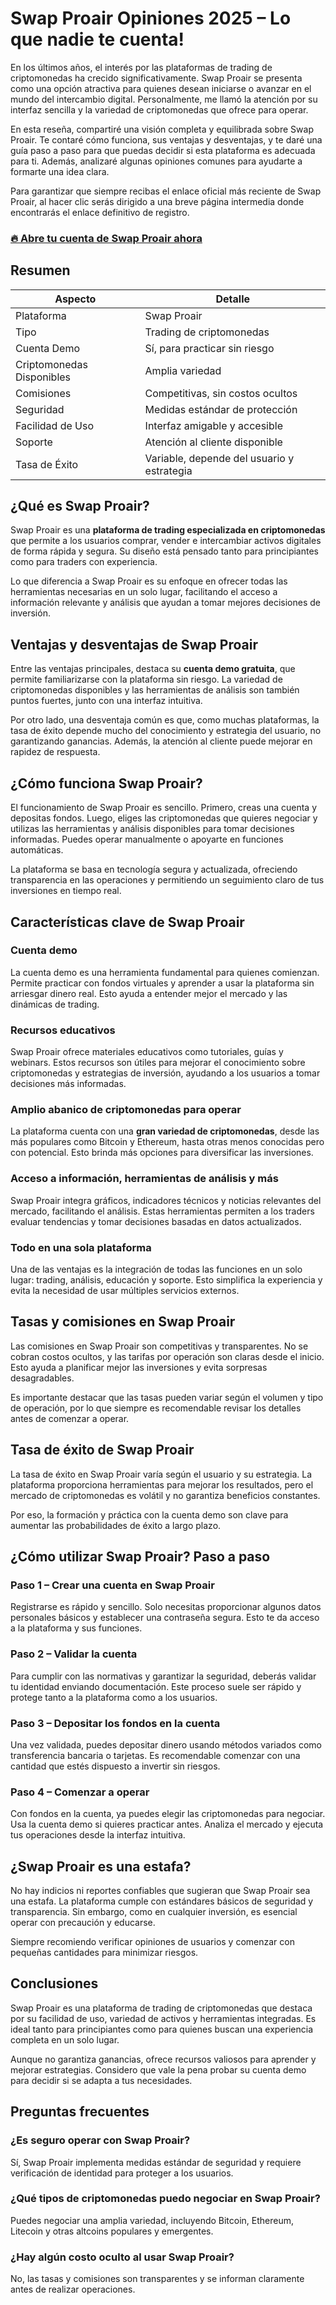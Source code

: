 # Swap Proair Opiniones 2025 – Lo que nadie te cuenta!
 

En los últimos años, el interés por las plataformas de trading de criptomonedas ha crecido significativamente. Swap Proair se presenta como una opción atractiva para quienes desean iniciarse o avanzar en el mundo del intercambio digital. Personalmente, me llamó la atención por su interfaz sencilla y la variedad de criptomonedas que ofrece para operar.

En esta reseña, compartiré una visión completa y equilibrada sobre Swap Proair. Te contaré cómo funciona, sus ventajas y desventajas, y te daré una guía paso a paso para que puedas decidir si esta plataforma es adecuada para ti. Además, analizaré algunas opiniones comunes para ayudarte a formarte una idea clara.

Para garantizar que siempre recibas el enlace oficial más reciente de Swap Proair, al hacer clic serás dirigido a una breve página intermedia donde encontrarás el enlace definitivo de registro.

### [🔥 Abre tu cuenta de Swap Proair ahora](https://github.com/Norma61Petty/lottie-android/blob/master/70es.md)
## Resumen

| Aspecto                    | Detalle                                         |
|---------------------------|-------------------------------------------------|
| Plataforma                | Swap Proair                                     |
| Tipo                      | Trading de criptomonedas                        |
| Cuenta Demo               | Sí, para practicar sin riesgo                   |
| Criptomonedas Disponibles | Amplia variedad                                 |
| Comisiones                | Competitivas, sin costos ocultos                |
| Seguridad                 | Medidas estándar de protección                   |
| Facilidad de Uso          | Interfaz amigable y accesible                    |
| Soporte                   | Atención al cliente disponible                    |
| Tasa de Éxito             | Variable, depende del usuario y estrategia       |

## ¿Qué es Swap Proair?

Swap Proair es una **plataforma de trading especializada en criptomonedas** que permite a los usuarios comprar, vender e intercambiar activos digitales de forma rápida y segura. Su diseño está pensado tanto para principiantes como para traders con experiencia.

Lo que diferencia a Swap Proair es su enfoque en ofrecer todas las herramientas necesarias en un solo lugar, facilitando el acceso a información relevante y análisis que ayudan a tomar mejores decisiones de inversión.

## Ventajas y desventajas de Swap Proair

Entre las ventajas principales, destaca su **cuenta demo gratuita**, que permite familiarizarse con la plataforma sin riesgo. La variedad de criptomonedas disponibles y las herramientas de análisis son también puntos fuertes, junto con una interfaz intuitiva.

Por otro lado, una desventaja común es que, como muchas plataformas, la tasa de éxito depende mucho del conocimiento y estrategia del usuario, no garantizando ganancias. Además, la atención al cliente puede mejorar en rapidez de respuesta.

## ¿Cómo funciona Swap Proair?

El funcionamiento de Swap Proair es sencillo. Primero, creas una cuenta y depositas fondos. Luego, eliges las criptomonedas que quieres negociar y utilizas las herramientas y análisis disponibles para tomar decisiones informadas. Puedes operar manualmente o apoyarte en funciones automáticas.

La plataforma se basa en tecnología segura y actualizada, ofreciendo transparencia en las operaciones y permitiendo un seguimiento claro de tus inversiones en tiempo real.

## Características clave de Swap Proair

### Cuenta demo

La cuenta demo es una herramienta fundamental para quienes comienzan. Permite practicar con fondos virtuales y aprender a usar la plataforma sin arriesgar dinero real. Esto ayuda a entender mejor el mercado y las dinámicas de trading.

### Recursos educativos

Swap Proair ofrece materiales educativos como tutoriales, guías y webinars. Estos recursos son útiles para mejorar el conocimiento sobre criptomonedas y estrategias de inversión, ayudando a los usuarios a tomar decisiones más informadas.

### Amplio abanico de criptomonedas para operar

La plataforma cuenta con una **gran variedad de criptomonedas**, desde las más populares como Bitcoin y Ethereum, hasta otras menos conocidas pero con potencial. Esto brinda más opciones para diversificar las inversiones.

### Acceso a información, herramientas de análisis y más

Swap Proair integra gráficos, indicadores técnicos y noticias relevantes del mercado, facilitando el análisis. Estas herramientas permiten a los traders evaluar tendencias y tomar decisiones basadas en datos actualizados.

### Todo en una sola plataforma

Una de las ventajas es la integración de todas las funciones en un solo lugar: trading, análisis, educación y soporte. Esto simplifica la experiencia y evita la necesidad de usar múltiples servicios externos.

## Tasas y comisiones en Swap Proair

Las comisiones en Swap Proair son competitivas y transparentes. No se cobran costos ocultos, y las tarifas por operación son claras desde el inicio. Esto ayuda a planificar mejor las inversiones y evita sorpresas desagradables.

Es importante destacar que las tasas pueden variar según el volumen y tipo de operación, por lo que siempre es recomendable revisar los detalles antes de comenzar a operar.

## Tasa de éxito de Swap Proair

La tasa de éxito en Swap Proair varía según el usuario y su estrategia. La plataforma proporciona herramientas para mejorar los resultados, pero el mercado de criptomonedas es volátil y no garantiza beneficios constantes.

Por eso, la formación y práctica con la cuenta demo son clave para aumentar las probabilidades de éxito a largo plazo.

## ¿Cómo utilizar Swap Proair? Paso a paso

### Paso 1 – Crear una cuenta en Swap Proair

Registrarse es rápido y sencillo. Solo necesitas proporcionar algunos datos personales básicos y establecer una contraseña segura. Esto te da acceso a la plataforma y sus funciones.

### Paso 2 – Validar la cuenta

Para cumplir con las normativas y garantizar la seguridad, deberás validar tu identidad enviando documentación. Este proceso suele ser rápido y protege tanto a la plataforma como a los usuarios.

### Paso 3 – Depositar los fondos en la cuenta

Una vez validada, puedes depositar dinero usando métodos variados como transferencia bancaria o tarjetas. Es recomendable comenzar con una cantidad que estés dispuesto a invertir sin riesgos.

### Paso 4 – Comenzar a operar

Con fondos en la cuenta, ya puedes elegir las criptomonedas para negociar. Usa la cuenta demo si quieres practicar antes. Analiza el mercado y ejecuta tus operaciones desde la interfaz intuitiva.

## ¿Swap Proair es una estafa?

No hay indicios ni reportes confiables que sugieran que Swap Proair sea una estafa. La plataforma cumple con estándares básicos de seguridad y transparencia. Sin embargo, como en cualquier inversión, es esencial operar con precaución y educarse.

Siempre recomiendo verificar opiniones de usuarios y comenzar con pequeñas cantidades para minimizar riesgos.

## Conclusiones

Swap Proair es una plataforma de trading de criptomonedas que destaca por su facilidad de uso, variedad de activos y herramientas integradas. Es ideal tanto para principiantes como para quienes buscan una experiencia completa en un solo lugar.

Aunque no garantiza ganancias, ofrece recursos valiosos para aprender y mejorar estrategias. Considero que vale la pena probar su cuenta demo para decidir si se adapta a tus necesidades.

## Preguntas frecuentes

### ¿Es seguro operar con Swap Proair?

Sí, Swap Proair implementa medidas estándar de seguridad y requiere verificación de identidad para proteger a los usuarios.

### ¿Qué tipos de criptomonedas puedo negociar en Swap Proair?

Puedes negociar una amplia variedad, incluyendo Bitcoin, Ethereum, Litecoin y otras altcoins populares y emergentes.

### ¿Hay algún costo oculto al usar Swap Proair?

No, las tasas y comisiones son transparentes y se informan claramente antes de realizar operaciones.